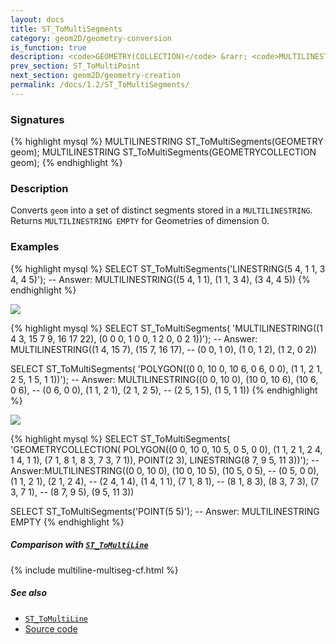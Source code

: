 ```yaml
---
layout: docs
title: ST_ToMultiSegments
category: geom2D/geometry-conversion
is_function: true
description: <code>GEOMETRY(COLLECTION)</code> &rarr; <code>MULTILINESTRING</code>
prev_section: ST_ToMultiPoint
next_section: geom2D/geometry-creation
permalink: /docs/1.2/ST_ToMultiSegments/
---
```


### Signatures

{% highlight mysql %}
MULTILINESTRING ST_ToMultiSegments(GEOMETRY geom);
MULTILINESTRING ST_ToMultiSegments(GEOMETRYCOLLECTION geom);
{% endhighlight %}

### Description

Converts `geom` into a set of distinct segments stored in a `MULTILINESTRING`.
Returns `MULTILINESTRING EMPTY` for Geometries of dimension 0.

### Examples

{% highlight mysql %}
SELECT ST_ToMultiSegments('LINESTRING(5 4, 1 1, 3 4, 4 5)');
-- Answer: MULTILINESTRING((5 4, 1 1), (1 1, 3 4), (3 4, 4 5))
{% endhighlight %}

<img class="displayed" src="../ST_ToMultiSegments1.png"/>

{% highlight mysql %}
SELECT ST_ToMultiSegments(
    'MULTILINESTRING((1 4 3, 15 7 9, 16 17 22),
                     (0 0 0, 1 0 0, 1 2 0, 0 2 1))');
-- Answer: MULTILINESTRING((1 4, 15 7), (15 7, 16 17),
--                          (0 0, 1 0), (1 0, 1 2), (1 2, 0 2))

SELECT ST_ToMultiSegments(
    'POLYGON((0 0, 10 0, 10 6, 0 6, 0 0),
              (1 1, 2 1, 2 5, 1 5, 1 1))');
-- Answer: MULTILINESTRING((0 0, 10 0), (10 0, 10 6), (10 6, 0 6),
--                          (0 6, 0 0), (1 1, 2 1), (2 1, 2 5),
--                          (2 5, 1 5), (1 5, 1 1))
{% endhighlight %}

<img class="displayed" src="../ST_ToMultiSegments2.png"/>

{% highlight mysql %}
SELECT ST_ToMultiSegments(
    'GEOMETRYCOLLECTION(
       POLYGON((0 0, 10 0, 10 5, 0 5, 0 0),
                (1 1, 2 1, 2 4, 1 4, 1 1),
                (7 1, 8 1, 8 3, 7 3, 7 1)),
       POINT(2 3),
       LINESTRING(8 7, 9 5, 11 3))');
-- Answer:MULTILINESTRING((0 0, 10 0), (10 0, 10 5), (10 5, 0 5),
--                         (0 5, 0 0), (1 1, 2 1), (2 1, 2 4),
--                         (2 4, 1 4), (1 4, 1 1), (7 1, 8 1),
--                         (8 1, 8 3), (8 3, 7 3), (7 3, 7 1),
--                         (8 7, 9 5), (9 5, 11 3))

SELECT ST_ToMultiSegments('POINT(5 5)');
-- Answer: MULTILINESTRING EMPTY
{% endhighlight %}

##### Comparison with [`ST_ToMultiLine`](../ST_ToMultiLine)

{% include multiline-multiseg-cf.html %}

##### See also

* [`ST_ToMultiLine`](../ST_ToMultiLine)
* <a href="https://github.com/orbisgis/h2gis/blob/master/h2spatial-ext/src/main/java/org/h2gis/h2spatialext/function/spatial/convert/ST_ToMultiSegments.java" target="_blank">Source code</a>
